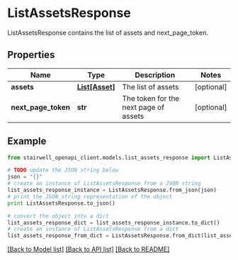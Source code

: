 # ListAssetsResponse

ListAssetsResponse contains the list of assets and next_page_token.

## Properties
Name | Type | Description | Notes
------------ | ------------- | ------------- | -------------
**assets** | [**List[Asset]**](Asset.md) | The list of assets | [optional] 
**next_page_token** | **str** | The token for the next page of assets | [optional] 

## Example

```python
from stairwell_openapi_client.models.list_assets_response import ListAssetsResponse

# TODO update the JSON string below
json = "{}"
# create an instance of ListAssetsResponse from a JSON string
list_assets_response_instance = ListAssetsResponse.from_json(json)
# print the JSON string representation of the object
print ListAssetsResponse.to_json()

# convert the object into a dict
list_assets_response_dict = list_assets_response_instance.to_dict()
# create an instance of ListAssetsResponse from a dict
list_assets_response_from_dict = ListAssetsResponse.from_dict(list_assets_response_dict)
```
[[Back to Model list]](../README.md#documentation-for-models) [[Back to API list]](../README.md#documentation-for-api-endpoints) [[Back to README]](../README.md)


